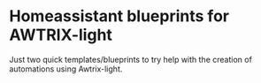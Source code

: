 # Homeassistant blueprints for AWTRIX-light

Just two quick templates/blueprints to try help with the creation of automations using
Awtrix-light.
